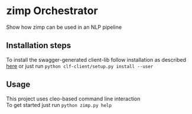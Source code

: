 # zimp Orchestrator

Show how zimp can be used in an NLP pipeline

## Installation steps
To install the swagger-generated client-lib follow installation as described [here](clf-client/README.md) or just run `python clf-client/setup.py install --user`

## Usage
This project uses cleo-based command line interaction  
To get started just run `python zimp.py help`